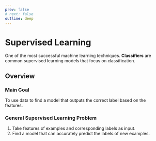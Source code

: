 ```yaml
---
prev: false
# next: false
outline: deep
---
```


# Supervised Learning

One of the most successful machine learning techniques. **Classifiers** are common supervised learning models that focus on classification.

## Overview

### Main Goal 

To use data to find a model that outputs the correct label based on the features.

### General Supervised Learning Problem

1. Take features of examples and corresponding labels as input.
2. Find a model that can accurately predict the labels of new examples.